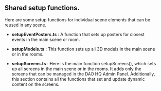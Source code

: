 ## Shared setup functions.

Here are some setup functions for individual scene elements that can be reused in any scene.

- **setupEventPosters.ts** :
  A function that sets up posters for closest events in the main scene or room.

- **setupModels.ts** :
  This function sets up all 3D models in the main scene or in the rooms.

- **setupScreens.ts** :
  Here is the main function setupScreens(), which sets up all screens in the main scene or in the rooms.
  It adds only the screens that can be managed in the DAO HQ Admin Panel. Additionally, this section contains
  all the functions that set and update dynamic content on the screens.
